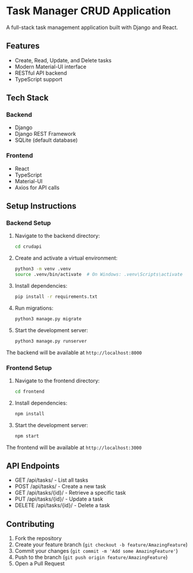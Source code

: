 # Task Manager CRUD Application

A full-stack task management application built with Django and React.

## Features

- Create, Read, Update, and Delete tasks
- Modern Material-UI interface
- RESTful API backend
- TypeScript support

## Tech Stack

### Backend

- Django
- Django REST Framework
- SQLite (default database)

### Frontend

- React
- TypeScript
- Material-UI
- Axios for API calls

## Setup Instructions

### Backend Setup

1. Navigate to the backend directory:

   ```bash
   cd crudapi
   ```

2. Create and activate a virtual environment:

   ```bash
   python3 -m venv .venv
   source .venv/bin/activate  # On Windows: .venv\Scripts\activate
   ```

3. Install dependencies:

   ```bash
   pip install -r requirements.txt
   ```

4. Run migrations:

   ```bash
   python3 manage.py migrate
   ```

5. Start the development server:
   ```bash
   python3 manage.py runserver
   ```

The backend will be available at `http://localhost:8000`

### Frontend Setup

1. Navigate to the frontend directory:

   ```bash
   cd frontend
   ```

2. Install dependencies:

   ```bash
   npm install
   ```

3. Start the development server:
   ```bash
   npm start
   ```

The frontend will be available at `http://localhost:3000`

## API Endpoints

- GET /api/tasks/ - List all tasks
- POST /api/tasks/ - Create a new task
- GET /api/tasks/{id}/ - Retrieve a specific task
- PUT /api/tasks/{id}/ - Update a task
- DELETE /api/tasks/{id}/ - Delete a task

## Contributing

1. Fork the repository
2. Create your feature branch (`git checkout -b feature/AmazingFeature`)
3. Commit your changes (`git commit -m 'Add some AmazingFeature'`)
4. Push to the branch (`git push origin feature/AmazingFeature`)
5. Open a Pull Request
